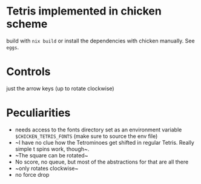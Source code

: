 # Tetris implemented in chicken scheme
build with `nix build` or install the dependencies with chicken manually. See `eggs`.  

# Controls
just the arrow keys (up to rotate clockwise)

# Peculiarities
* needs access to the fonts directory set as an environment variable `$CHICKEN_TETRIS_FONTS` (make sure to source the env file)
* ~I have no clue how the Tetrominoes get shifted in regular Tetris. Really simple t spins work, though~.
* ~The square can be rotated~
* No score, no queue, but most of the abstractions for that are all there
* ~only rotates clockwise~
* no force drop
